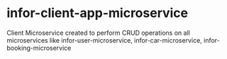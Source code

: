 # infor-client-app-microservice
Client Microservice created to perform CRUD operations on all microservices like infor-user-microservice, infor-car-microservice, infor-booking-microservice
